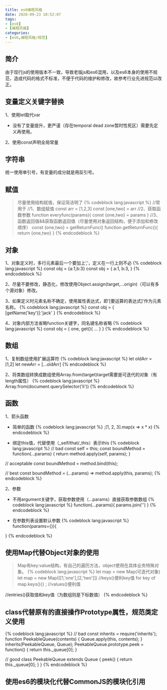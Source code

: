 ```yaml
---
title: es6编程风格
date: 2020-09-23 10:52:07
tags:
- [es6]
- [编程风格]
categories:
- [es6,编程风格/规范]
---
```


## 简介
由于现行js的使用版本不一致，导致老版js和es6混用，以及es6本身的使用不规范，造成代码的格式不标准，不便于代码的维护和修改，故参考行业先进规范以改正。
<!-- more -->

## 变量定义关键字替换

1、使用let取代var
+ 没有了变量提升，更严谨（存在temporal dead zone暂时性死区）需要先定义再使用。

2、使用const声明全局常量

## 字符串
统一使用单引号，有变量的成分就是用反引号。

## 赋值
> 尽量使用结构赋值，保证简洁明了
{% codeblock lang:javascript %}
//常用于
//1、数组赋值
const arr = [1,2,3]
const [one,two] = arr
//2、获取函数参数
function everyfunc(params){
    const {one,two} = params
}
//3、函数返回值&&获取函数返回值（尽量使用对象返回结构，便于添加和修改顺序）
const {one,two} = getReturnFunc()
function getReturnFunc(){
    return {one,two}
}
{% endcodeblock %}

## 对象
1、对象定义时，多行元素最后一个要加上‘,’，定义在一行上则不必
{% codeblock lang:javascript %}
const obj = {a:1,b:3}
const obj = {
    a:1,
    b:3,
}
{% endcodeblock %}

2、尽量不要修改，静态化，修改使用Object.assign(target,...origin)（可以有多个源对象）修改。



3、如果定义时元素名称不确定，使用属性表达式，即‘[要运算的表达式]’作为元素名称。
{% codeblock lang:javascript %}
const obj = {
    [getName('key')]:'jack'
}
{% endcodeblock %}

4、对象内部方法省略function关键字，同名键名称省略
{% codeblock lang:javascript %}
const obj = {
    one,
    get(){
        ...
    }
}
{% endcodeblock %}

## 数组
1、复制数组使用扩展运算符
{% codeblock lang:javascript %}
let oldArr = [1,2]
let newArr = [...oldArr]
{% endcodeblock %}

2、将类数组转换成数组使用Array.from(target)target需要是可迭代的对象（有length属性）
{% codeblock lang:javascript %}
Array.from(document.querySelector('li'))
{% endcodeblock %}

## 函数
1、箭头函数
+ 简单的函数
{% codeblock lang:javascript %}
;[1, 2, 3].map(x => x * x)
{% endcodeblock %}

+ 绑定this值，代替使用（_self/that/_this）表示this
{% codeblock lang:javascript %}
// bad
const self = this;
const boundMethod = function(...params) {
  return method.apply(self, params);
}

// acceptable
const boundMethod = method.bind(this);

// best
const boundMethod = (...params) => method.apply(this, params);
{% endcodeblock %}

2、参数
+ 不用argument关键字，获取参数使用（...params）直接获取参数数组
{% codeblock lang:javascript %}
function(...params){
    params.join('')
}
{% endcodeblock %}

+ 在参数列表设置默认参数
{% codeblock lang:javascript %}
function(params={}){

}
{% endcodeblock %}

## 使用Map代替Object对象的使用
> Map有key:value结构，有自己的遍历方法，object使用在具体业务特殊对象。
{% codeblock lang:javascript %}
let map = new Map(可迭代对象)
let map = new Map([[1,'one'],[2,'two']])
//keys()便利key值
for key of map.keys(){} ;
//values()便利值

//entries()获取值和key值（为数组则是下标数值）
{% endcodeblock %}

## class代替原有的直接操作Prototype属性，规范类定义使用
{% codeblock lang:javascript %}
// bad
const inherits = require('inherits');
function PeekableQueue(contents) {
  Queue.apply(this, contents);
}
inherits(PeekableQueue, Queue);
PeekableQueue.prototype.peek = function() {
  return this._queue[0];
}

// good
class PeekableQueue extends Queue {
  peek() {
    return this._queue[0];
  }
}
{% endcodeblock %}

## 使用es6的模块化代替CommonJS的模块化引用